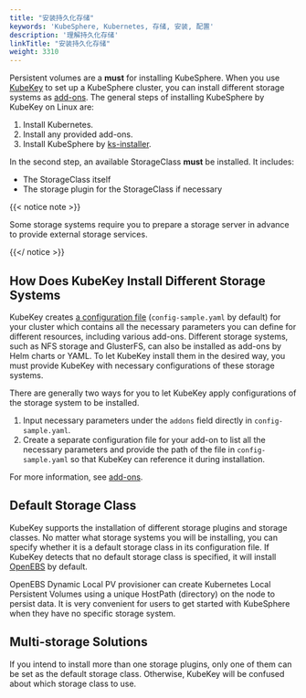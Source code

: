```yaml
---
title: "安装持久化存储"
keywords: 'KubeSphere, Kubernetes, 存储, 安装, 配置'
description: '理解持久化存储'
linkTitle: "安装持久化存储"
weight: 3310
---
```


Persistent volumes are a **must** for installing KubeSphere. When you use [KubeKey](../../../installing-on-linux/introduction/kubekey/) to set up a KubeSphere cluster, you can install different storage systems as [add-ons](https://github.com/kubesphere/kubekey/blob/v1.0.0/docs/addons.md). The general steps of installing KubeSphere by KubeKey on Linux are:

1. Install Kubernetes.
2. Install any provided add-ons.
3. Install KubeSphere by [ks-installer](https://github.com/kubesphere/ks-installer).

In the second step, an available StorageClass **must** be installed. It includes:

- The StorageClass itself
- The storage plugin for the StorageClass if necessary

{{< notice note >}}

Some storage systems require you to prepare a storage server in advance to provide external storage services. 

{{</ notice >}} 

## How Does KubeKey Install Different Storage Systems

KubeKey creates [a configuration file](../../../installing-on-linux/introduction/multioverview/#2-edit-the-configuration-file) (`config-sample.yaml` by default) for your cluster which contains all the necessary parameters you can define for different resources, including various add-ons. Different storage systems, such as NFS storage and GlusterFS, can also be installed as add-ons by Helm charts or YAML. To let KubeKey install them in the desired way, you must provide KubeKey with necessary configurations of these storage systems.

There are generally two ways for you to let KubeKey apply configurations of the storage system to be installed.

1. Input necessary parameters under the `addons` field directly in `config-sample.yaml`.
2. Create a separate configuration file for your add-on to list all the necessary parameters and provide the path of the file in `config-sample.yaml` so that KubeKey can reference it during installation.

For more information, see [add-ons](https://github.com/kubesphere/kubekey/blob/v1.0.0/docs/addons.md).

## Default Storage Class

KubeKey supports the installation of different storage plugins and storage classes. No matter what storage systems you will be installing, you can specify whether it is a default storage class in its configuration file. If KubeKey detects that no default storage class is specified, it will install [OpenEBS](https://github.com/openebs/openebs) by default.

OpenEBS Dynamic Local PV provisioner can create Kubernetes Local Persistent Volumes using a unique HostPath (directory) on the node to persist data. It is very convenient for users to get started with KubeSphere when they have no specific storage system.

## Multi-storage Solutions

If you intend to install more than one storage plugins, only one of them can be set as the default storage class. Otherwise, KubeKey will be confused about which storage class to use.